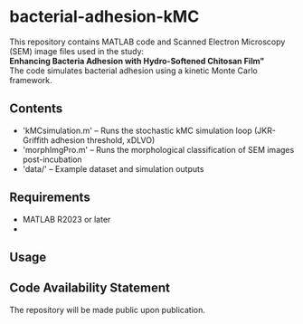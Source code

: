 # bacterial-adhesion-kMC

This repository contains MATLAB code and Scanned Electron Microscopy (SEM) image files used in the study:  
**Enhancing Bacteria Adhesion with Hydro-Softened Chitosan Film"**  
The code simulates bacterial adhesion using a kinetic Monte Carlo framework.

## Contents

- 'kMCsimulation.m' – Runs the stochastic kMC simulation loop (JKR-Griffith adhesion threshold, xDLVO)
- 'morphImgPro.m' – Runs the morphological classification of SEM images post-incubation
- 'data/' – Example dataset and simulation outputs

## Requirements

- MATLAB R2023 or later
- 

## Usage 

## Code Availability Statement 

The repository will be made public upon publication.
